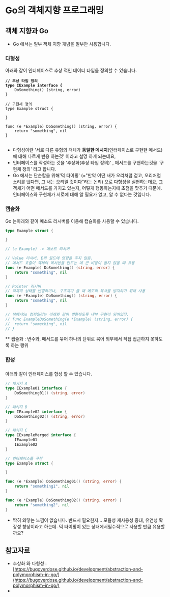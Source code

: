 # Go의 객체지향 프로그래밍



## 객체 지향과 Go



* Go 에서는 일부 객체 지향 개념을 일부만 사용합니다.&#x20;



### 다형성

아래와 같이 인터페이스로 추상 적인 데이터 타입을 정의할 수 있습니다.

<pre class="language-go"><code class="lang-go"><strong>// 추상 타입 정의
</strong><strong>type IExample interface {
</strong>    DoSomething() (string, error)
}

// 구현체 정의
type Example struct {

}

func (e *Example) DoSomething() (string, error) {
	return "something", nil
}

</code></pre>

* 다형성이란 '서로 다른 유형의 객체가 **동일한 메시지**(인터페이스로 구현한 메서드)에 대해 다르게 반응 하는것' 이라고 설명 하게 되는데요,&#x20;
* 인터페이스를 작성하는 것을 '추상화(추상 타입 정의)' ,  메서드를 구현하는것을 '구현체 정의' 라고 합니다.
* Go 에서는 단순함을 위해'덕  타이핑'  (="만약 어떤 새가 오리처럼 걷고, 오리처럼 소리를 낸다면, 그 새는 오리일 것이다"라는 논리) 으로 다형성을 실현하는데요, 그 객체가 어떤 메서드를 가지고 있는지, 어떻게 행동하는지에 초점을 맞추기 때문에. 인터페이스와 구현체가 서로에 대해 알 필요가 없고, 알 수 없다는 것입니다.&#x20;



### 캡슐화



Go 는아래와  같이 메소드 리시버를  이용해  캡슐화를 사용할 수 있습니다.

```go
type Example struct {

}

// (e Example) -> 메소드 리시버

// Value 리시버, E의 필드에 영향을 주지 않음.
// 메서드 호출이 객체의 복사본을 만드는 데 큰 비용이 들지 않을 때 유용
func (e Example) DoSomething() (string, error) {
	return "something", nil
}

// Pointer 리시버
// 객체의 상태를 변경하거나, 구조체가 클 때 메모리 복사를 방지하기 위해 사용
func (e *Example) DoSomething() (string, error) {
	return "something", nil
}

// 책에서Go 컴파일러는 아래와 같이 변환하도록 내부 구현이 되어있다.
// func ExampleDoSomething(e *Example) (string, error) {
// 	return "something", nil
// }

```

\*\* 캡슐화 : 변수와, 메서드를 묶어 하나의 단위로 묶어 외부에서 직접 접근하지 못하도록 하는 행위



### 합성

###

아래와 같이 인터페이스를 합성 할 수 있습니다.

```go
// 패키지 A
type IExample01 interface {
    DoSomething01() (string, error)
}

// 패키지 B
type IExample02 interface {
    DoSomething02() (string, error)
}

// 패키지 C
type IExampleMerged interface {
    IExample01
    IExample02
}

// 인터페이스를 구현
type Example struct {

}

func (e *Example) DoSomething01() (string, error) {
	return "something1", nil
}

func (e *Example) DoSomething02() (string, error) {
	return "something2", nil
}
```

* 딱히 와닿는 느낌이 없습니다. 반드시 필요한지... 모듈성 재사용성 증대, 유연성 확장성 향상이라고 하는데. 덕 타이핑이 있는 상태에서필수적으로 사용할 만큼 유용할까요?



## 참고자료

* 추상화 와 다형성 :  [https://bugoverdose.github.io/development/abstraction-and-polymorphism-in-go/](https://bugoverdose.github.io/development/abstraction-and-polymorphism-in-go/)
*

